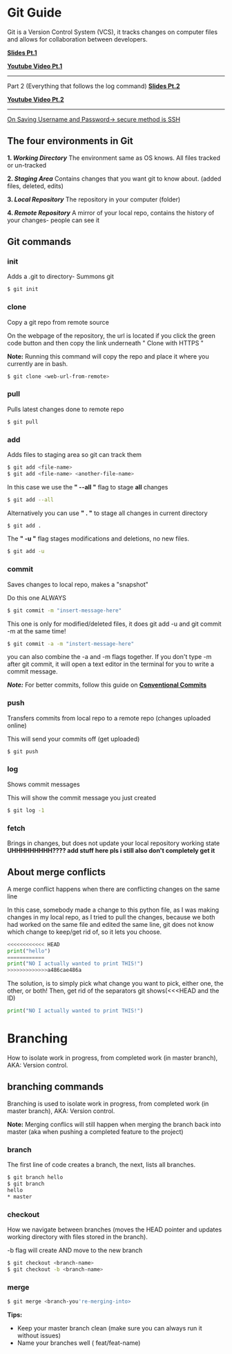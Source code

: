 
# Git Guide
Git is a Version Control System (VCS), it tracks changes on computer files and allows for collaboration between developers.

[**Slides Pt.1**](https://docs.google.com/presentation/d/18Jvsq6q1Uaj6YXhvrs2-u-tzp5ocExmF52qVz2vzhRI/edit#slide=id.g7c80c909b0_2_44) 

[**Youtube Video Pt.1**](https://www.youtube.com/watch?v=P_rISC16nP4&feature=youtu.be)


----
Part 2 (Everything that follows the log command)
[**Slides Pt.2**](https://docs.google.com/presentation/d/1I-xHDehKWuUS2DZcNjOAjn9a1mqk_e-bY5vW_W-V8zQ/edit#slide=id.g97303a99ab_0_87) 

[**Youtube Video Pt.2**](TBA)

---
[On Saving Username and Password-> secure method is SSH](https://stackoverflow.com/questions/35942754/how-to-save-username-and-password-in-git-gitextension)

##  The four environments in Git
**1.  _Working Directory_**
	The environment same as OS knows. All files tracked or un-tracked

**2. _Staging Area_**
	Contains changes that you want git to know about. (added files, deleted, edits)

**3. _Local Repository_**
	The repository in your computer (folder) 

**4. _Remote Repository_**
	A mirror of your local repo, contains the history of your changes- people can see it

## Git commands

### init
Adds a .git to directory- Summons git

```bash
$ git init
```

### clone
Copy a git repo from remote source

On the webpage of the repository, the url is located if you click the green code button and then copy the link underneath " Clone with HTTPS " 

**Note:** Running this command will copy the repo and place it where you currently are in bash.

```bash
$ git clone <web-url-from-remote>
```

### pull
Pulls latest changes done to remote repo
```bash
$ git pull
```

### add
Adds files to staging area so git can track them
```bash
$ git add <file-name>
$ git add <file-name> <another-file-name>
```
In this case we use the **" --all "** flag to stage **all** changes
```bash
$ git add --all
```
Alternatively you can use **" . "** to stage all changes in current directory
```bash
$ git add .
```
The **" -u "** flag stages modifications and deletions, no new files.
```bash
$ git add -u
```

### commit
Saves changes to local repo, makes a "snapshot"

Do this one ALWAYS
```bash
$ git commit -m "insert-message-here"
```
This one is only for modified/deleted files, it does git add -u and git commit -m at the same time!
```bash
$ git commit -a -m "instert-message-here"
```
you can also combine the -a and -m flags together.
If you don't type -m after git commit, it will open a text editor in the terminal for you to write a commit message.

**_Note:_** For better commits, follow this guide on 
[**Conventional Commits**](https://www.conventionalcommits.org/en/v1.0.0/ "https://www.conventionalcommits.org/en/v1.0.0/")

### push
Transfers commits from local repo to a remote repo (changes uploaded online)

This will send your commits off (get uploaded)
```bash
$ git push
```
### log
Shows commit messages

This will show the commit message you just created
```bash
$ git log -1
```
### fetch
Brings in changes, but does not update your local repository working state
 __UHHHHHHHHH???? add stuff here pls i still also don't completely get it__

## About merge conflicts
A merge conflict happens when there are conflicting changes on the same line

In this case, somebody made a change to this python file, as I was making changes in my local repo, as I tried to pull the changes, because we both had worked on the same file and edited the same line, git does not know which change to keep/get rid of, so it lets you choose.
```python
<<<<<<<<<<<< HEAD
print("hello")
============
print("NO I actually wanted to print THIS!")
>>>>>>>>>>>>>a486cae486a
``` 
The solution, is to simply pick what change you want to pick, either one, the other, or both! Then, get rid of the separators git shows(<<<HEAD and the ID)
```python
print("NO I actually wanted to print THIS!")
```

# Branching
How to isolate work in progress, from completed work (in master branch), AKA: Version control. 

## branching commands
Branching is used to isolate work in progress, from completed work (in master branch), AKA: Version control. 

**Note:** Merging conflics will still happen when merging the branch back into master (aka when pushing a completed feature to the project)

### branch
The first line of code creates a branch, the next, lists all branches.
```bash
$ git branch hello
$ git branch
hello
* master
```
### checkout
How we navigate between branches (moves the HEAD pointer and updates working directory with files stored in the branch).

-b flag will create AND move to the new branch
```bash
$ git checkout <branch-name>
$ git checkout -b <branch-name>
``` 
### merge
```bash
$ git merge <branch-you're-merging-into>
``` 
**Tips:** 
* Keep your master branch clean (make sure you can always run it without issues)
* Name your branches well ( feat/feat-name)